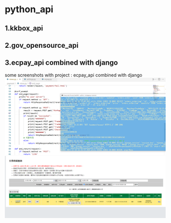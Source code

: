 # python_api
1.kkbox_api 
-----------------
2.gov_opensource_api 
-----------------
3.ecpay_api combined with django
-----------------
some screenshots with project : ecpay_api combined with django
![plot](./django_shop_ecpay_api/static/ecapy_buy.png)
![plot](./django_shop_ecpay_api/static/ecpay_detail.png)
